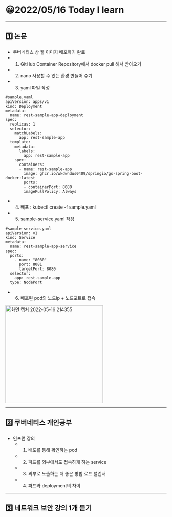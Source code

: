 # 😀2022/05/16 Today I learn
-------------------------
## 1️⃣ 논문
  * 쿠버네티스 상 웹 이미지 배포하기 완료
  * 1. GitHub Container Repository에서 docker pull 해서 받아오기
  * 2. nano 사용할 수 있는 환경 만들어 주기
  * 3. yaml 파일 작성
```
#sample.yaml
apiVersion: apps/v1
kind: Deployment
metadata:
  name: rest-sample-app-deployment
spec:
  replicas: 1
  selector:
    matchLabels:
      app: rest-sample-app
  template:
    metadata:
      labels:
        app: rest-sample-app
    spec:
      containers:
      - name: rest-sample-app
        image: ghcr.io/wkdwndus0409/springio/gs-spring-boot-docker:latest
        ports:
        - containerPort: 8080
        imagePullPolicy: Always
```
  * 4. 배포 : kubectl create -f sample.yaml
  * 5. sample-service.yaml 작성
```
#sample-service.yaml
apiVersion: v1
kind: Service
metadata:
  name: rest-sample-app-service
spec:
  ports:
    - name: "8080"
      port: 8081
      targetPort: 8080
  selector:
    app: rest-sample-app
  type: NodePort
```
  * 6. 배포된 pod의 노드ip + 노드포트로 접속
 <img width="305" alt="화면 캡처 2022-05-16 214355" src="https://user-images.githubusercontent.com/64251951/168595317-29c6a45d-9b68-4c1c-b7a4-f2bcfe9c669f.png">

------------------------
## 2️⃣ 쿠버네티스 개인공부
  * 인프런 강의
    * 1. 배포를 통해 확인하는 pod
    * 2. 파드를 외부에서도 접속하게 하는 service
    * 3. 외부로 노출하는 더 좋은 방법 로드 밸런서
    * 4. 파드와 deployment의 차이
----------------------------
## 3️⃣ 네트워크 보안 강의 1개 듣기
